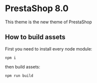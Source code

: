 # PrestaShop 8.0

This theme is the new theme of PrestaShop

## How to build assets

First you need to install every node module:

`npm i`

then build assets:

`npm run build`

